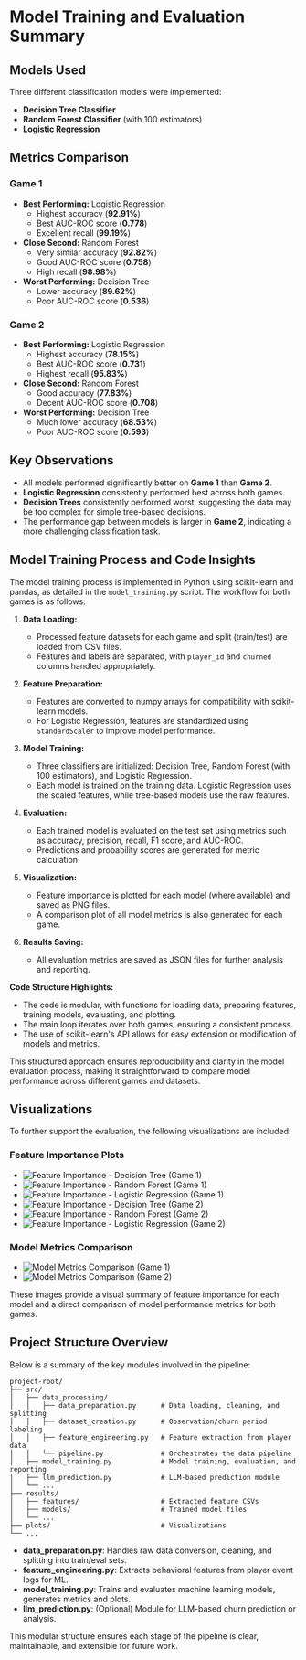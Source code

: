 # Model Training and Evaluation Summary

## Models Used

Three different classification models were implemented:

- **Decision Tree Classifier**
- **Random Forest Classifier** (with 100 estimators)
- **Logistic Regression**

## Metrics Comparison

### Game 1

- **Best Performing:** Logistic Regression
    - Highest accuracy (**92.91%**)
    - Best AUC-ROC score (**0.778**)
    - Excellent recall (**99.19%**)
- **Close Second:** Random Forest
    - Very similar accuracy (**92.82%**)
    - Good AUC-ROC score (**0.758**)
    - High recall (**98.98%**)
- **Worst Performing:** Decision Tree
    - Lower accuracy (**89.62%**)
    - Poor AUC-ROC score (**0.536**)

### Game 2

- **Best Performing:** Logistic Regression
    - Highest accuracy (**78.15%**)
    - Best AUC-ROC score (**0.731**)
    - Highest recall (**95.83%**)
- **Close Second:** Random Forest
    - Good accuracy (**77.83%**)
    - Decent AUC-ROC score (**0.708**)
- **Worst Performing:** Decision Tree
    - Much lower accuracy (**68.53%**)
    - Poor AUC-ROC score (**0.593**)

## Key Observations

- All models performed significantly better on **Game 1** than **Game 2**.
- **Logistic Regression** consistently performed best across both games.
- **Decision Trees** consistently performed worst, suggesting the data may be too complex for simple tree-based decisions.
- The performance gap between models is larger in **Game 2**, indicating a more challenging classification task.

## Model Training Process and Code Insights

The model training process is implemented in Python using scikit-learn and pandas, as detailed in the `model_training.py` script. The workflow for both games is as follows:

1. **Data Loading:**
   - Processed feature datasets for each game and split (train/test) are loaded from CSV files.
   - Features and labels are separated, with `player_id` and `churned` columns handled appropriately.

2. **Feature Preparation:**
   - Features are converted to numpy arrays for compatibility with scikit-learn models.
   - For Logistic Regression, features are standardized using `StandardScaler` to improve model performance.

3. **Model Training:**
   - Three classifiers are initialized: Decision Tree, Random Forest (with 100 estimators), and Logistic Regression.
   - Each model is trained on the training data. Logistic Regression uses the scaled features, while tree-based models use the raw features.

4. **Evaluation:**
   - Each trained model is evaluated on the test set using metrics such as accuracy, precision, recall, F1 score, and AUC-ROC.
   - Predictions and probability scores are generated for metric calculation.

5. **Visualization:**
   - Feature importance is plotted for each model (where available) and saved as PNG files.
   - A comparison plot of all model metrics is also generated for each game.

6. **Results Saving:**
   - All evaluation metrics are saved as JSON files for further analysis and reporting.

**Code Structure Highlights:**
- The code is modular, with functions for loading data, preparing features, training models, evaluating, and plotting.
- The main loop iterates over both games, ensuring a consistent process.
- The use of scikit-learn's API allows for easy extension or modification of models and metrics.

This structured approach ensures reproducibility and clarity in the model evaluation process, making it straightforward to compare model performance across different games and datasets.

## Visualizations

To further support the evaluation, the following visualizations are included:

### Feature Importance Plots

- ![Feature Importance - Decision Tree (Game 1)](../plots/feature_importance_game1_decision_tree.png)
- ![Feature Importance - Random Forest (Game 1)](../plots/feature_importance_game1_random_forest.png)
- ![Feature Importance - Logistic Regression (Game 1)](../plots/feature_importance_game1_logistic_regression.png)
- ![Feature Importance - Decision Tree (Game 2)](../plots/feature_importance_game2_decision_tree.png)
- ![Feature Importance - Random Forest (Game 2)](../plots/feature_importance_game2_random_forest.png)
- ![Feature Importance - Logistic Regression (Game 2)](../plots/feature_importance_game2_logistic_regression.png)

### Model Metrics Comparison

- ![Model Metrics Comparison (Game 1)](../plots/metrics_comparison_game1.png)
- ![Model Metrics Comparison (Game 2)](../plots/metrics_comparison_game2.png)

These images provide a visual summary of feature importance for each model and a direct comparison of model performance metrics for both games.

## Project Structure Overview

Below is a summary of the key modules involved in the pipeline:

```
project-root/
├── src/
│   ├── data_processing/
│   │   ├── data_preparation.py      # Data loading, cleaning, and splitting
│   │   ├── dataset_creation.py      # Observation/churn period labeling
│   │   ├── feature_engineering.py   # Feature extraction from player data
│   │   └── pipeline.py              # Orchestrates the data pipeline
│   ├── model_training.py            # Model training, evaluation, and reporting
│   ├── llm_prediction.py            # LLM-based prediction module
│   └── ...
├── results/
│   ├── features/                    # Extracted feature CSVs
│   ├── models/                      # Trained model files
│   └── ...
├── plots/                           # Visualizations
└── ...
```

- **data_preparation.py**: Handles raw data conversion, cleaning, and splitting into train/eval sets.
- **feature_engineering.py**: Extracts behavioral features from player event logs for ML.
- **model_training.py**: Trains and evaluates machine learning models, generates metrics and plots.
- **llm_prediction.py**: (Optional) Module for LLM-based churn prediction or analysis.

This modular structure ensures each stage of the pipeline is clear, maintainable, and extensible for future work.